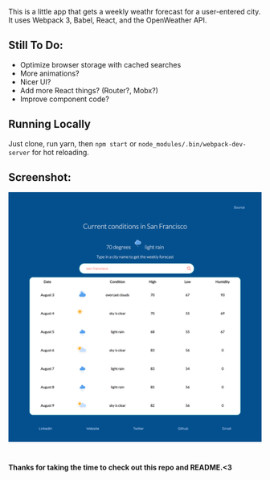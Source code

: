 This is a little app that gets a weekly weathr forecast for a user-entered city. It uses Webpack 3, Babel, React, and the OpenWeather API.

## Still To Do:
- Optimize browser storage with cached searches
- More animations?
- Nicer UI?
- Add more React things? (Router?, Mobx?)
- Improve component code?

## Running Locally
Just clone, run yarn, then `npm start` or `node_modules/.bin/webpack-dev-server` for hot reloading.

## Screenshot:
![](screenshot.png)

#
####  Thanks for taking the time to check out this repo and README.<3
#